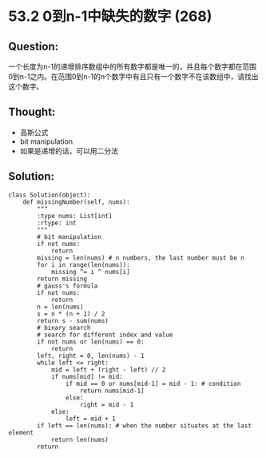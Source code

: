 # 53.2 0到n-1中缺失的数字 \(268\)

## Question:

一个长度为n-1的递增排序数组中的所有数字都是唯一的，并且每个数字都在范围0到n-1之内。在范围0到n-1的n个数字中有且只有一个数字不在该数组中，请找出这个数字。

## Thought:

* 高斯公式 
* bit manipulation
* 如果是递增的话，可以用二分法

## Solution:

```text
class Solution(object):
    def missingNumber(self, nums):
        """
        :type nums: List[int]
        :rtype: int
        """
        # bit manipulation
        if not nums:
            return 
        missing = len(nums) # n numbers, the last number must be n
        for i in range(len(nums)):
            missing ^= i ^ nums[i]
        return missing
        # gauss's formula
        if not nums:
            return
        n = len(nums)
        s = n * (n + 1) / 2
        return s - sum(nums)
        # binary search
        # search for different index and value
        if not nums or len(nums) == 0:
            return 
        left, right = 0, len(nums) - 1
        while left <= right:
            mid = left + (right - left) // 2
            if nums[mid] != mid:
                if mid == 0 or nums[mid-1] = mid - 1: # condition
                    return nums[mid-1]
                else:
                    right = mid - 1
            else:
                left = mid + 1
        if left == len(nums): # when the number situates at the last element
            return len(nums)
        return
```



